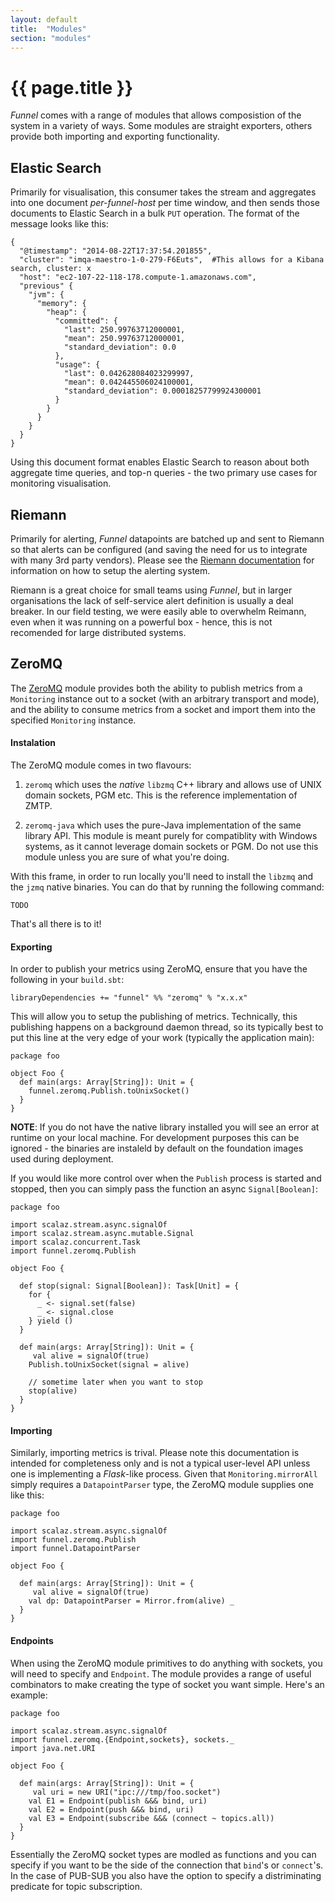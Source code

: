 ```yaml
---
layout: default
title:  "Modules"
section: "modules"
---
```


# {{ page.title }}

*Funnel* comes with a range of modules that allows composistion of the system in a variety of ways. Some modules are straight exporters, others provide both importing and exporting functionality.

<a name="elastic"></a>

## Elastic Search

Primarily for visualisation, this consumer takes the stream and aggregates into one document *per-funnel-host* per time window, and then sends those documents to Elastic Search in a bulk `PUT` operation. The format of the message looks like this:

```
{
  "@timestamp": "2014-08-22T17:37:54.201855",
  "cluster": "imqa-maestro-1-0-279-F6Euts",  #This allows for a Kibana search, cluster: x
  "host": "ec2-107-22-118-178.compute-1.amazonaws.com",
  "previous" {
    "jvm": {
      "memory": {
        "heap": {
          "committed": {
            "last": 250.99763712000001,
            "mean": 250.99763712000001,
            "standard_deviation": 0.0
          },
          "usage": {
            "last": 0.042628084023299997,
            "mean": 0.042445506024100001,
            "standard_deviation": 0.00018257799924300001
          }
        }
      }
    }
  }
}
```

Using this document format enables Elastic Search to reason about both aggregate time queries, and top-n queries - the two primary use cases for monitoring visualisation.

<a name="riemann"></a>

## Riemann

Primarily for alerting, *Funnel* datapoints are batched up and sent to Riemann so that alerts can be configured (and saving the need for us to integrate with many 3rd party vendors). Please see the [Riemann documentation](http://riemann.io) for information on how to setup the alerting system.

Riemann is a great choice for small teams using *Funnel*, but in larger organisations the lack of self-service alert definition is usually a deal breaker. In our field testing, we were easily able to overwhelm Reimann, even when it was running on a powerful box - hence, this is not recomended for large distributed systems.

<a name="zeromq"></a>

## ZeroMQ

The [ZeroMQ](http://zeromq.org/) module provides both the ability to publish metrics from a `Monitoring` instance out to a socket (with an arbitrary transport and mode), and the ability to consume metrics from a socket and import them into the specified `Monitoring` instance. 

#### Instalation

The ZeroMQ module comes in two flavours:

1. `zeromq` which uses the *native* `libzmq` C++ library and allows use of UNIX domain sockets, PGM etc. This is the reference implementation of ZMTP.

1. `zeromq-java` which uses the pure-Java implementation of the same library API. This module is meant purely for compatiblity with Windows systems, as it cannot leverage domain sockets or PGM. Do not use this module unless you are sure of what you're doing. 

With this frame, in order to run locally you'll need to install the `libzmq` and the `jzmq` native binaries. You can do that by running the following command:

```
TODO
```
That's all there is to it!

#### Exporting

In order to publish your metrics using ZeroMQ, ensure that you have the following in your `build.sbt`:

```
libraryDependencies += "funnel" %% "zeromq" % "x.x.x"
```

This will allow you to setup the publishing of metrics. Technically, this publishing happens on a background daemon thread, so its typically best to put this line at the very edge of your work (typically the application main):

```
package foo

object Foo {
  def main(args: Array[String]): Unit = {
    funnel.zeromq.Publish.toUnixSocket()
  }
}

```

**NOTE**: If you do not have the native library installed you will see an error at runtime on your local machine. For development purposes this can be ignored - the binaries are instaleld by default on the foundation images used during deployment.

If you would like more control over when the `Publish` process is started and stopped, then you can simply pass the function an async `Signal[Boolean]`:

```
package foo

import scalaz.stream.async.signalOf
import scalaz.stream.async.mutable.Signal
import scalaz.concurrent.Task
import funnel.zeromq.Publish

object Foo {

  def stop(signal: Signal[Boolean]): Task[Unit] = {
    for {
      _ <- signal.set(false)
      _ <- signal.close
    } yield ()
  }

  def main(args: Array[String]): Unit = {
  	 val alive = signalOf(true)
    Publish.toUnixSocket(signal = alive)
    
    // sometime later when you want to stop
    stop(alive)
  }
}

```

#### Importing

Similarly, importing metrics is trival. Please note this documentation is intended for completeness only and is not a typical user-level API unless one is implementing a *Flask*-like process. Given that `Monitoring.mirrorAll` simply requires a `DatapointParser` type, the ZeroMQ module supplies one like this:

```
package foo

import scalaz.stream.async.signalOf
import funnel.zeromq.Publish
import funnel.DatapointParser

object Foo {

  def main(args: Array[String]): Unit = {
  	 val alive = signalOf(true)
    val dp: DatapointParser = Mirror.from(alive) _ 
  }
}
```

#### Endpoints

When using the ZeroMQ module primitives to do anything with sockets, you will need to specify and `Endpoint`. The module provides a range of useful combinators to make creating the type of socket you want simple. Here's an example:

```
package foo

import scalaz.stream.async.signalOf
import funnel.zeromq.{Endpoint,sockets}, sockets._
import java.net.URI

object Foo {

  def main(args: Array[String]): Unit = {
  	 val uri = new URI("ipc:///tmp/foo.socket")
    val E1 = Endpoint(publish &&& bind, uri)
    val E2 = Endpoint(push &&& bind, uri)
    val E3 = Endpoint(subscribe &&& (connect ~ topics.all))
  }
}
```

Essentially the ZeroMQ socket types are modled as functions and you can specify if you want to be the side of the connection that `bind`'s or `connect`'s. In the case of PUB-SUB you also have the option to specify a distriminating predicate for topic subscription.

